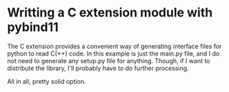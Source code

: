 # Writting a C extension module with pybind11

The C extension provides a convenient way of generating interface files for
python to read C(++) code. In this example is just the main.py file, and I do
not need to generate any setup.py file for anything. Though, if I want to
distribute the library, I'll probably have to do further processing.

All in all, pretty solid option.